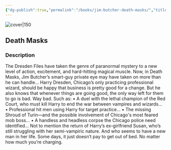 ```yaml
---
{"dg-publish":true,"permalink":"/books/jim-butcher-death-masks/","title":"\"Death Masks\"","tags":["Fantasy"]}
---
```




![cover|150](http://books.google.com/books/content?id=1Q9KioAKxlMC&printsec=frontcover&img=1&zoom=1&edge=curl&source=gbs_api)

## Death Masks

### Description

The Dresden Files have taken the genre of paranormal mystery to a new level of action, excitement, and hard-hitting magical muscle. Now, in Death Masks, Jim Butcher’s smart-guy private eye may have taken on more than he can handle... Harry Dresden, Chicago’s only practicing professional wizard, should be happy that business is pretty good for a change. But he also knows that whenever things are going good, the only way left for them to go is bad. Way bad. Such as: • A duel with the lethal champion of the Red Court, who must kill Harry to end the war between vampires and wizards... • Professional hit men using Harry for target practice... • The missing Shroud of Turin—and the possible involvement of Chicago's most feared mob boss... • A handless and headless corpse the Chicago police need identified... Not to mention the return of Harry’s ex-girlfriend Susan, who’s still struggling with her semi-vampiric nature. And who seems to have a new man in her life. Some days, it just doesn’t pay to get out of bed. No matter how much you’re charging.
```